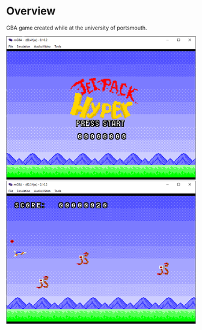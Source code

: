 # Overview
GBA game created while at the university of portsmouth.

![screen shot 0](/screengrab_0.PNG)
![screen shot 1](/screengrab_1.PNG)
